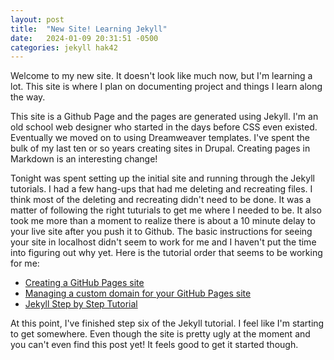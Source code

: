 ```yaml
---
layout: post
title:  "New Site! Learning Jekyll"
date:   2024-01-09 20:31:51 -0500
categories: jekyll hak42
---
```

Welcome to my new site. It doesn't look like much now, but I'm learning a lot. This site is where I plan on documenting project and things I learn along the way.

This site is a Github Page and the pages are generated using Jekyll. I'm an old school web designer who started in the days before CSS even existed. Eventually we moved on to using Dreamweaver templates. I've spent the bulk of my last ten or so years creating sites in Drupal. Creating pages in Markdown is an interesting change!

Tonight was spent setting up the initial site and running through the Jekyll tutorials. I had a few hang-ups that had me deleting and recreating files. I think most of the deleting and recreating didn't need to be done. It was a matter of following the right tuturials to get me where I needed to be. It also took me more than a moment to realize there is about a 10 minute delay to your live site after you push it to Github. The basic instructions for seeing your site in localhost didn't seem to work for me and I haven't put the time into figuring out why yet. Here is the tutorial order that seems to be working for me:

- [Creating a GitHub Pages site](https://docs.github.com/en/pages/getting-started-with-github-pages/creating-a-github-pages-site)
- [Managing a custom domain for your GitHub Pages site](https://docs.github.com/en/pages/configuring-a-custom-domain-for-your-github-pages-site/managing-a-custom-domain-for-your-github-pages-site#configuring-a-subdomain)
- [Jekyll Step by Step Tutorial](https://jekyllrb.com/docs/step-by-step/01-setup/)

At this point, I've finished step six of the Jekyll tutorial. I feel like I'm starting to get somewhere. Even though the site is pretty ugly at the moment and you can't even find this post yet! It feels good to get it started though.
